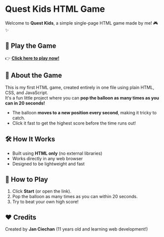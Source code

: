 # Quest Kids HTML Game

Welcome to **Quest Kids**, a simple single-page HTML game made by me! 🎮✨

## 🎯 Play the Game
👉 **[Click here to play now!](https://jan-ciechan.github.io/QuestKids-HTML/)**

## 📜 About the Game
This is my first HTML game, created entirely in one file using plain HTML, CSS, and JavaScript.  
It's a fun little project where you can **pop the balloon as many times as you can in 20 seconds!**  
- The balloon **moves to a new position every second**, making it tricky to catch.  
- Click it fast to get the highest score before the time runs out!

## 🛠 How It Works
- Built using **HTML only** (no external libraries)
- Works directly in any web browser
- Designed to be lightweight and fast

## 🚀 How to Play
1. Click **Start** (or open the link).
2. Pop the balloon as many times as you can within 20 seconds.
3. Try to beat your own high score!

## ❤️ Credits
Created by **Jan Ciechan** (11 years old and learning web development!)
